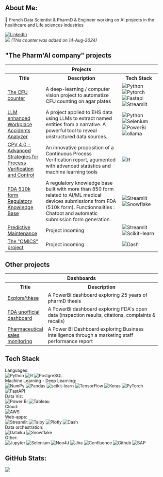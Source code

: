 ## About Me:
💊 French Data Scientist & PharmD & Engineer working on AI projects in the healthcare and Life sciences industries<br>



[![LinkedIn](https://img.shields.io/badge/LinkedIn-%230077B5.svg?logo=linkedin&logoColor=white)](https://linkedin.com/in/arnaud-duigou-data/) <br>
![](https://komarev.com/ghpvc/?username=arnaud-dg&color=brightgreen) <i>(This counter was added on 14-Aug-2024)</i>

## "The Pharm'AI company" projects
<table style="width: 100%; table-layout: fixed;">
  <tr>
    <th colspan="3" style="width: 100%;">Projects</th>
  </tr>
  <tr>
    <th style="width: 25%;">Title</th>
    <th style="width: 50%;">Description</th>
    <th style="width: 25%;">Tech Stack</th>
  </tr>
  <tr>
    <td style="word-wrap: break-word;"><a href="https://ufc-counter-2fkxk53awlpztyyrg6aydk.streamlit.app/">The CFU counter</a></td>
    <td style="word-wrap: break-word;">A deep-learning / computer vision project to automatize CFU counting on agar plates</td>
    <td style="word-wrap: break-word;">
      <img src="https://img.shields.io/badge/python-3670A0?style=for-the-badge&logo=python&logoColor=ffdd54" alt="Python">
      <img src="https://img.shields.io/badge/PyTorch-%23EE4C2C.svg?style=for-the-badge&logo=PyTorch&logoColor=white" alt="Pytorch">
      <img src="https://img.shields.io/badge/FastAPI-009688?style=for-the-badge&logo=fastapi&logoColor=black" alt="Fastapi">
      <img src="https://img.shields.io/badge/streamlit-FF4B4B.svg?style=for-the-badge&logo=Streamlit&logoColor=black" alt="Streamlit">
    </td>
  </tr>
  <tr>
    <td style="word-wrap: break-word;"><a href="https://app.powerbi.com/view?r=eyJrIjoiYzZmZGVjM2QtZTE3NC00NDY5LTk1NjEtMzFkYTJhZDY4ODcwIiwidCI6IjRlNzE0NTBjLThmZjItNDk0Yi05NDc3LWZjMTUwMWVmMzdkZSJ9">LLM enhanced Workplace Accidents Analyzer</a></td>
    <td style="word-wrap: break-word;">A project applied to EHS data using LLMs to extract named entities from a narrative. A powerful tool to reveal unstructured data sources.</td>
    <td style="word-wrap: break-word;">
      <img src="https://img.shields.io/badge/python-3670A0?style=for-the-badge&logo=python&logoColor=ffdd54" alt="Python">
      <img src="https://img.shields.io/badge/jupyter-F37626.svg?style=for-the-badge&logo=jupyter&logoColor=white" alt="Selenium">
      <img src="https://img.shields.io/badge/power_bi-F2C811?style=for-the-badge&logo=powerbi&logoColor=black" alt="PowerBi">
      <img src="https://img.shields.io/badge/ollama-000000.svg?style=for-the-badge&logo=ollama&logoColor=black" alt="ollama">
    </td>
  </tr>
  <tr>
    <td style="word-wrap: break-word;"><a href="https://q927ad-arnaud-duigou.shinyapps.io/Shiny_app_CPV40/">CPV 4.0 - Advanced Strategies for Process Verification and Control</a></td>
    <td style="word-wrap: break-word;">An innovative proposition of a Continuous Process Verification report, agumented with advanced statistics and machine learning tools</td>
    <td style="word-wrap: break-word;">
      <img src="https://img.shields.io/badge/r-%23276DC3.svg?style=for-the-badge&logo=r&logoColor=white" alt="R">
    </td>
  </tr>
  <tr>
    <td style="word-wrap: break-word;"><a href="https://fda-510k-dkpqqdmyxeshkpspqez74e.streamlit.app/">FDA 510k form Regulatory Knowledge Base</a></td>
    <td style="word-wrap: break-word;">A regulatory knowledge base built with more than 850 form related to AI/ML medical devices submissions from FDA (510k form). Functionnalities : Chatbot and automatic submission form generation.</td>
    <td style="word-wrap: break-word;">
      <img src="https://img.shields.io/badge/streamlit-FF4B4B.svg?style=for-the-badge&logo=Streamlit&logoColor=black" alt="Streamlit">
      <img src="https://img.shields.io/badge/Snowflake-29B5E8.svg?style=for-the-badge&logo=snowflake&logoColor=white" alt="Snowflake">
    </td>
  </tr>
  <tr>
    <td style="word-wrap: break-word;"><a href="">Predictive Maintenance</a></td>
    <td style="word-wrap: break-word;">Project incoming</td>
    <td style="word-wrap: break-word;">
      <img src="https://img.shields.io/badge/streamlit-FF4B4B.svg?style=for-the-badge&logo=Streamlit&logoColor=black" alt="Streamlit">
      <img src="https://img.shields.io/badge/scikit--learn-%23F7931E.svg?style=for-the-badge&logo=scikit-learn&logoColor=white" alt="Scikit-learn">
    </td>
  </tr>
  <tr>
    <td style="word-wrap: break-word;"><a href="">The "OMICS" project</a></td>
    <td style="word-wrap: break-word;">Project incoming</td>
    <td style="word-wrap: break-word;">
      <img src="https://img.shields.io/badge/Dash-008DE4.svg?style=for-the-badge&logo=Dash&logoColor=black" alt="Dash">
    </td>
  </tr>
</table>

## Other projects

<table style="width: 100%; table-layout: fixed;">
  <tr>
    <th colspan="2" style="width: 100%;">Dashboards</th>
  </tr>
  <tr>
    <th style="width: 25%;">Title</th>
    <th style="width: 75%;">Description</th>
  </tr>
  <tr>
    <td style="word-wrap: break-word;"><a href="https://app.powerbi.com/view?r=eyJrIjoiMmU5ZmM1Y2QtZWYzMC00YTkxLWFkMjItZTA2YzVmNmZkZTlkIiwidCI6IjRlNzE0NTBjLThmZjItNDk0Yi05NDc3LWZjMTUwMWVmMzdkZSJ9">Explora'thèse</a></td>
    <td style="word-wrap: break-word;">A PowerBi dashboard exploring 25 years of pharmD thesis</td>
  </tr>
  <tr>
    <td style="word-wrap: break-word;"><a href="https://app.powerbi.com/view?r=eyJrIjoiYzk1MTM5ZGQtZGVkYi00M2Y2LTg5ZDQtYzI2MmY5ZGE4ZWVhIiwidCI6IjRlNzE0NTBjLThmZjItNDk0Yi05NDc3LWZjMTUwMWVmMzdkZSJ9">FDA unofficial dashboard</a></td>
    <td style="word-wrap: break-word;">A PowerBi dashboard exploring FDA's open data (inspection results, citations, complaints & recalls)</td>
  </tr>
  <tr>
    <td style="word-wrap: break-word;"><a href="https://app.powerbi.com/view?r=eyJrIjoiYWVjNmYwYTYtY2I0OC00NGQ5LThjZjEtYmEwMzE0NjJlNmMyIiwidCI6IjRlNzE0NTBjLThmZjItNDk0Yi05NDc3LWZjMTUwMWVmMzdkZSJ9">Pharmaceutical sales monitoring</a></td>
    <td style="word-wrap: break-word;">A Power BI Dashboard exploring Business Intelligence through a marketing staff performance report</td>
  </tr>
</table>

## Tech Stack
Languages:<br>
![Python](https://img.shields.io/badge/python-3670A0?style=for-the-badge&logo=python&logoColor=ffdd54) ![R](https://img.shields.io/badge/r-%23276DC3.svg?style=for-the-badge&logo=r&logoColor=white) ![PostgreSQL](https://img.shields.io/badge/PostgreSQL-4169E1?style=for-the-badge&logo=PostgreSQL&logoColor=white) <br>
Machine Learning - Deep Learning:<br>
![NumPy](https://img.shields.io/badge/numpy-%23013243.svg?style=for-the-badge&logo=numpy&logoColor=white) ![Pandas](https://img.shields.io/badge/pandas-%23150458.svg?style=for-the-badge&logo=pandas&logoColor=white) ![scikit-learn](https://img.shields.io/badge/scikit--learn-%23F7931E.svg?style=for-the-badge&logo=scikit-learn&logoColor=white) ![TensorFlow](https://img.shields.io/badge/TensorFlow-%23FF6F00.svg?style=for-the-badge&logo=TensorFlow&logoColor=white) ![Keras](https://img.shields.io/badge/Keras-%23D00000.svg?style=for-the-badge&logo=Keras&logoColor=white) ![PyTorch](https://img.shields.io/badge/PyTorch-%23EE4C2C.svg?style=for-the-badge&logo=PyTorch&logoColor=white) ![FastAPI](https://img.shields.io/badge/FastAPI-009688?style=for-the-badge&logo=fastapi&logoColor=black) <br>
Data Viz:<br>
![Power Bi](https://img.shields.io/badge/power_bi-F2C811?style=for-the-badge&logo=powerbi&logoColor=black) ![Tableau](https://img.shields.io/badge/Tableau-E97627?style=for-the-badge&logo=Tableau&logoColor=black) <br>
Cloud:<br>
![AWS](https://img.shields.io/badge/AWS-232F3E.svg?style=for-the-badge&logo=amazonwebservices&logoColor=white) <br>
Web-apps:<br>
![Streamlit](https://img.shields.io/badge/streamlit-FF4B4B.svg?style=for-the-badge&logo=Streamlit&logoColor=black) ![Taipy](https://img.shields.io/badge/Taipy-FF371A.svg?style=for-the-badge&logo=Taipy&logoColor=black) ![Plotly](https://img.shields.io/badge/Plotly-3F4F75.svg?style=for-the-badge&logo=Plotly&logoColor=black) ![Dash](https://img.shields.io/badge/Dash-008DE4.svg?style=for-the-badge&logo=Dash&logoColor=black) <br>
Data orchestration:<br>
![Dataiku](https://img.shields.io/badge/Dataiku-2AB1AC.svg?style=for-the-badge&logo=dataiku&logoColor=black) ![Snowflake](https://img.shields.io/badge/Snowflake-29B5E8.svg?style=for-the-badge&logo=snowflake&logoColor=white) <br>
Other:<br>
![Jupyter](https://img.shields.io/badge/jupyter-F37626.svg?style=for-the-badge&logo=jupyter&logoColor=white) ![Selenium](https://img.shields.io/badge/Selenium-43B02A.svg?style=for-the-badge&logo=Selenium&logoColor=black) ![Neo4J](https://img.shields.io/badge/Neo4j-008CC1?style=for-the-badge&logo=neo4j&logoColor=white) ![Jira](https://img.shields.io/badge/jira-%230A0FFF.svg?style=for-the-badge&logo=jira&logoColor=white) ![Confluence](https://img.shields.io/badge/Confluence-172B4D.svg?style=for-the-badge&logo=Confluence&logoColor=white) ![Github](https://img.shields.io/badge/GitHub-181717.svg?style=for-the-badge&logo=GitHub&logoColor=white) ![SAP](https://img.shields.io/badge/SAP-0FAAFF.svg?style=for-the-badge&logo=SAP&logoColor=white)  <br>

## GitHub Stats:
![](https://github-readme-streak-stats.herokuapp.com/?user=arnaud-dg&theme=chartreuse-dark&hide_border=false)<br/>

